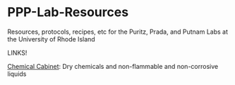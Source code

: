 # PPP-Lab-Resources
Resources, protocols, recipes, etc for the Puritz, Prada, and Putnam Labs at the University of Rhode Island 



LINKS!

[Chemical Cabinet](https://docs.google.com/spreadsheets/d/1I9KhoNbLE2s_X0qqYeWRRb7zbNd1bO3NRh4CqlRK02o/edit?usp=sharing): Dry chemicals and non-flammable and non-corrosive liquids 


